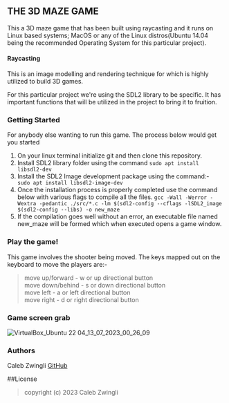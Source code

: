## THE 3D MAZE GAME 
This a 3D maze game that has been built using raycasting and it runs on Linux based systems; MacOS or any of the Linux distros(Ubuntu 14.04 being the recommended Operating System for this particular project).

#### Raycasting
This is an image modelling and rendering technique for which is highly utilized to build 3D games. 

For this particular project we're using the SDL2 library to be specific. It has important functions that will be utilized in the project to bring it to fruition.

### Getting Started
For anybody else wanting to run this game. The process below would get you started

1. On your linux terminal initialize git and then clone this repository.
2. Install SDL2 library folder using the command
	```sudo apt install libsdl2-dev```
3. Install the SDL2 Image development package using the command:- 
	``` sudo apt install libsdl2-image-dev```
4. Once the installation process is properly completed use the command below with various flags to compile all the files.
	```gcc -Wall -Werror -Wextra -pedantic ./src/*.c -lm $(sdl2-config --cflags -lSDL2_image $(sdl2-config --libs) -o new_maze```
5. If the compilation goes well without an error, an executable file named new_maze will be formed which when executed opens a game window.

### Play the game!
This game involves the shooter being moved. The keys mapped out on the keyboard to move the players are:- <br>
> move up/forward - w or up directional button <br>
> move down/behind - s or down directional button <br>
> move left - a or left directional button <br>
> move right - d or right directional button

### Game screen grab
![VirtualBox_Ubuntu 22 04_13_07_2023_00_26_09](https://github.com/ZwingliCaleb/Maze_Project_ALX/assets/84632961/1ba91208-2e41-4758-9ebd-14efec52557b)


### Authors
Caleb Zwingli [GitHub](https://github.com/ZwingliCaleb)

##License
> copyright (c) 2023 Caleb Zwingli
